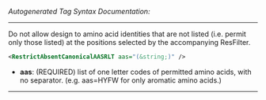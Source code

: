 <!-- THIS IS AN AUTOGENERATED FILE: Don't edit it directly, instead change the schema definition in the code itself. -->

_Autogenerated Tag Syntax Documentation:_

---
Do not allow design to amino acid identities that are not listed (i.e. permit only those listed) at the positions selected by the accompanying ResFilter.

```xml
<RestrictAbsentCanonicalAASRLT aas="(&string;)" />
```

-   **aas**: (REQUIRED) list of one letter codes of permitted amino acids, with no separator. (e.g. aas=HYFW for only aromatic amino acids.)

---

